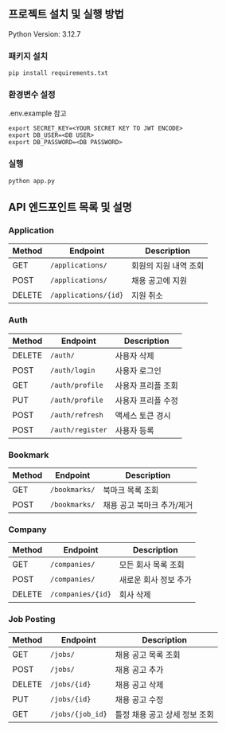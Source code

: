 ## 프로젝트 설치 및 실행 방법

Python Version: 3.12.7

### 패키지 설치
```
pip install requirements.txt
```

### 환경변수 설정

.env.example 참고

```
export SECRET_KEY=<YOUR SECRET KEY TO JWT ENCODE>
export DB_USER=<DB USER>
export DB_PASSWORD=<DB PASSWORD>
```

### 실행
```
python app.py
```

## API 엔드포인트 목록 및 설명

### Application

| Method | Endpoint               | Description          |
|--------|------------------------|----------------------|
| GET    | `/applications/`       | 회원의 지원 내역 조회     |
| POST   | `/applications/`       | 채용 공고에 지원      |
| DELETE | `/applications/{id}`   | 지원 취소            |

### Auth

| Method | Endpoint               | Description          |
|--------|------------------------|----------------------|
| DELETE | `/auth/`               | 사용자 삭제         |
| POST   | `/auth/login`          | 사용자 로그인       |
| GET    | `/auth/profile`        | 사용자 프리플 조회  |
| PUT    | `/auth/profile`        | 사용자 프리플 수정  |
| POST   | `/auth/refresh`        | 액세스 토큰 경시  |
| POST   | `/auth/register`       | 사용자 등록         |

### Bookmark

| Method | Endpoint               | Description          |
|--------|------------------------|----------------------|
| GET    | `/bookmarks/`          | 북마크 목록 조회   |
| POST   | `/bookmarks/`          | 채용 공고 북마크 추가/제거 |

### Company

| Method | Endpoint               | Description          |
|--------|------------------------|----------------------|
| GET    | `/companies/`          | 모든 회사 목록 조회  |
| POST   | `/companies/`          | 새로운 회사 정보 추가 |
| DELETE | `/companies/{id}`      | 회사 삭제            |

### Job Posting

| Method | Endpoint               | Description          |
|--------|------------------------|----------------------|
| GET    | `/jobs/`               | 채용 공고 목록 조회   |
| POST   | `/jobs/`               | 채용 공고 추가       |
| DELETE | `/jobs/{id}`           | 채용 공고 삭제     |
| PUT    | `/jobs/{id}`           | 채용 공고 수정     |
| GET    | `/jobs/{job_id}`       | 틀정 채용 공고 상세 정보 조회 |